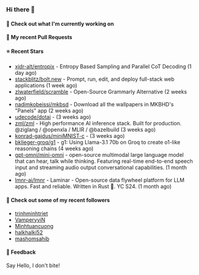 ### Hi there 👋

#### 👷 Check out what I'm currently working on

#### 🔨 My recent Pull Requests


#### ⭐ Recent Stars

- [xjdr-alt/entropix](https://github.com/xjdr-alt/entropix) - Entropy Based Sampling and Parallel CoT Decoding  (1 day ago)
- [stackblitz/bolt.new](https://github.com/stackblitz/bolt.new) - Prompt, run, edit, and deploy full-stack web applications (1 week ago)
- [zlwaterfield/scramble](https://github.com/zlwaterfield/scramble) - Open-Source Grammarly Alternative (2 weeks ago)
- [nadimkobeissi/mkbsd](https://github.com/nadimkobeissi/mkbsd) - Download all the wallpapers in MKBHD&#39;s &#34;Panels&#34; app (2 weeks ago)
- [udecode/dotai](https://github.com/udecode/dotai) -  (3 weeks ago)
- [zml/zml](https://github.com/zml/zml) - High performance AI inference stack. Built for production. @ziglang / @openxla / MLIR / @bazelbuild (3 weeks ago)
- [konrad-gajdus/miniMNIST-c](https://github.com/konrad-gajdus/miniMNIST-c) -  (3 weeks ago)
- [bklieger-groq/g1](https://github.com/bklieger-groq/g1) - g1: Using Llama-3.1 70b on Groq to create o1-like reasoning chains (4 weeks ago)
- [gpt-omni/mini-omni](https://github.com/gpt-omni/mini-omni) - open-source multimodal large language model that can hear, talk while thinking. Featuring real-time end-to-end speech input and streaming audio output conversational capabilities.  (1 month ago)
- [lmnr-ai/lmnr](https://github.com/lmnr-ai/lmnr) - Laminar - Open-source data flywheel platform for LLM apps. Fast and reliable. Written in Rust 🦀. YC S24. (1 month ago)

#### 👯 Check out some of my recent followers

- [trinhminhtriet](https://github.com/trinhminhtriet)
- [VamperyviN](https://github.com/VamperyviN)
- [Minhtuancuong](https://github.com/Minhtuancuong)
- [halkhalki52](https://github.com/halkhalki52)
- [mashomsahib](https://github.com/mashomsahib)

#### 💬 Feedback

Say Hello, I don't bite!